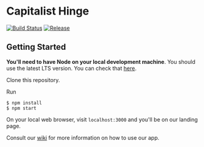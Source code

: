 # Capitalist Hinge

[![Build Status](https://travis-ci.org/cs130-w21/10.svg?branch=master)](https://travis-ci.org/cs130-w21/10)
[![Release](https://img.shields.io/github/v/release/cs130-w21/template?label=release)](https://github.com/cs130-w21/template/releases/latest)

## Getting Started
**You'll need to have Node on your local development machine**. You should use the latest LTS version. You can check that [here](https://nodejs.org/en/about/releases/).

Clone this repository.

Run
```
$ npm install
$ npm start
```

On your local web browser, visit `localhost:3000` and you'll be on our landing page.

Consult our [wiki](https://github.com/cs130-w21/10/wiki) for more information on how to use our app.
